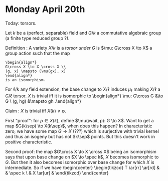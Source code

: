 # Monday April 20th

Today: torsors.

Let $k$ be a (perfect, separable) field and $G/k$ a commutative algebraic group (a finite type reduced group ?).

Definition
:   A variety $X/k$ is a *torsor under $G$* is $\mu: G\cross X \to X$ a group action such that the map

    \begin{align*}
    G\cross X \to X \cross X \\
    (g, x) \mapsto (\mu(gx), x)
    \end{align*}
    is an isomorphism.

For $\ell/k$ any field extension, the base change to $X/\ell$ induces $\mu_\ell$ making $X/\ell$ a $G/\ell$ torsor.
$X$ is trivial iff it is isomorphic to 
\begin{align*}
\mu: G\cross G &\to G \\
(g, hg) &\mapsto gh
.\end{align*}

Claim
: $X$ is trivial iff $X(k) \neq \emptyset$.

First "proof": for $p\in X(k)$, define $\mu(\wait, p): G \to X$.
Want to get a map $G(k\sep) \to X(k\sep)$, when does this happen?
In characteristic zero, we have some map $G\to X$ (???) which is surjective with trivial kernel and thus an isogeny but has not $k\sep$ points.
But this doesn't work in positive characteristic.

Second proof: the map $G\cross X \to X \cross X$ being an isomorphism says that upon base change on $X \to \spec k$, $X$ becomes isomorphic to $G$.
But then it also becomes isomorphic over base change for which $X$ is intermediate.
So if we have
\begin{center}
\begin{tikzcd}
T \ar[rr] \ar[rd] & & \spec k \\
& X \ar[ur] &
\end{tikzcd}
\end{center}





